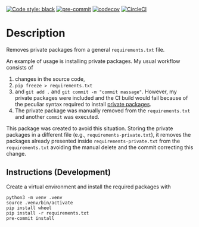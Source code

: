[![Code style: black](https://img.shields.io/badge/code%20style-black-000000.svg)](https://github.com/psf/black)
[![pre-commit](https://img.shields.io/badge/pre--commit-enabled-brightgreen?logo=pre-commit&logoColor=white)](https://github.com/pre-commit/pre-commit)
[![codecov](https://codecov.io/gh/mashi/requirements-filter/branch/main/graph/badge.svg?token=HSSZFVCNOJ)](https://codecov.io/gh/mashi/requirements-filter)
[![CircleCI](https://circleci.com/gh/circleci/circleci-docs.svg?style=shield)](https://app.circleci.com/pipelines/github/mashi/requirements-filter?branch=main)


# Description
Removes private packages from a general `requirements.txt` file.

An example of usage is installing private packages. My usual workflow consists of
1. changes in the source code,
1. `pip freeze > requirements.txt`
1. and `git add .` and `git commit -m "commit massage"`.
    However, my private packages were included and the CI build would fail because of
    the peculiar syntax required to install
    [private packages](https://docs.readthedocs.io/en/stable/guides/private-python-packages.html).
1. The private package was manually removed from the `requirements.txt` and another `commit` was executed.

This package was created to avoid this situation. Storing the private packages
in a different file (e.g., `requirements-private.txt`), it removes the
packages already presented inside `requirements-private.txt` from the `requirements.txt`
avoiding the manual delete and the commit correcting this change.


## Instructions (Development)
Create a virtual environment and install the required packages with
```
python3 -m venv .venv
source .venv/bin/activate
pip install wheel
pip install -r requirements.txt
pre-commit install
```
